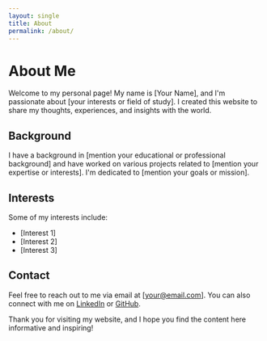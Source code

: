 ```yaml
---
layout: single
title: About
permalink: /about/
---
```

# About Me

Welcome to my personal page! My name is [Your Name], and I'm passionate about [your interests or field of study]. I created this website to share my thoughts, experiences, and insights with the world.

## Background

I have a background in [mention your educational or professional background] and have worked on various projects related to [mention your expertise or interests]. I'm dedicated to [mention your goals or mission].

## Interests

Some of my interests include:

- [Interest 1]
- [Interest 2]
- [Interest 3]

## Contact

Feel free to reach out to me via email at [your@email.com]. You can also connect with me on [LinkedIn](https://www.linkedin.com/in/yourprofile) or [GitHub](https://github.com/yourusername).

Thank you for visiting my website, and I hope you find the content here informative and inspiring!
